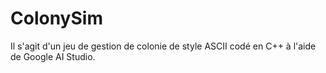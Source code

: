 # ColonySim

Il s'agit d'un jeu de gestion de colonie de style ASCII codé en C++ à l'aide de Google AI Studio.
